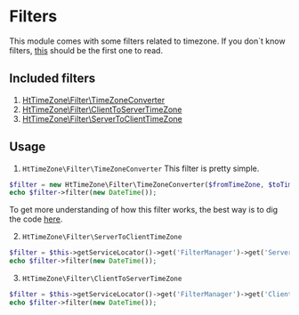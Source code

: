 Filters
===============
This module comes with some filters related to timezone. If you don`t know filters, [this](http://framework.zend.com/manual/2.3/en/modules/zend.filter.html) should be the first one to read.

## Included filters
1. [HtTimeZone\Filter\TimeZoneConverter](../src/HtTimeZone/Filter/TimeZoneConverter.php)
2. [HtTimeZone\Filter\ClientToServerTimeZone](../src/HtTimeZone/Filter/ClientToServerTimeZone.php)
3. [HtTimeZone\Filter\ServerToClientTimeZone](../src/HtTimeZone/Filter/ServerToClientTimeZone.php)

## Usage
1. `HtTimeZone\Filter\TimeZoneConverter`
This filter is pretty simple. 
```php
$filter = new HtTimeZone\Filter\TimeZoneConverter($fromTimeZone, $toTimeZone);
echo $filter->filter(new DateTime());
```
To get more understanding of how this filter works, the best way is to dig the code [here](../src/Filter/TimeZoneConverter.php).

2. `HtTimeZone\Filter\ServerToClientTimeZone`
```php
$filter = $this->getServiceLocator()->get('FilterManager')->get('ServerToClientTimeZone');
echo $filter->filter(new DateTime());
```

3. `HtTimeZone\Filter\ClientToServerTimeZone`
```php
$filter = $this->getServiceLocator()->get('FilterManager')->get('ClientToServerTimeZone');
echo $filter->filter(new DateTime());
```